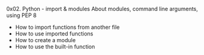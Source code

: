0x02. Python - import & modules
About modules, command line arguments, using PEP 8
- How to import functions from another file
- How to use imported functions
- How to create a module
- How to use the built-in function
